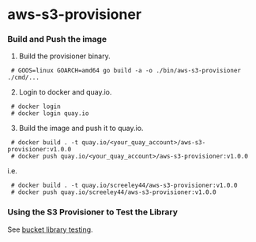 # aws-s3-provisioner

### Build and Push the image

1. Build the provisioner binary.
```
 # GOOS=linux GOARCH=amd64 go build -a -o ./bin/aws-s3-provisioner  ./cmd/...
```

2. Login to docker and quay.io.
```
 # docker login
 # docker login quay.io
```

3. Build the image and push it to quay.io.
```
 # docker build . -t quay.io/<your_quay_account>/aws-s3-provisioner:v1.0.0
 # docker push quay.io/<your_quay_account>/aws-s3-provisioner:v1.0.0
```

i.e.

```
 # docker build . -t quay.io/screeley44/aws-s3-provisioner:v1.0.0
 # docker push quay.io/screeley44/aws-s3-provisioner:v1.0.0
```

### Using the S3 Provisioner to Test the Library

See [bucket library testing](https://github.com/kube-object-storage/lib-bucket-provisioner/tree/master/hack#library-testing).


